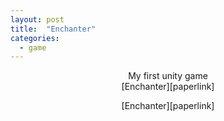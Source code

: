 ```yaml
---
layout: post
title:  "Enchanter"
categories:
  - game
---
```


<p align="center">
  My first unity game
  <br/>
  [Enchanter][paperlink]
</p>

<p style="text-align:center;">[Enchanter][paperlink]</p>


[paperlink]:https://bluesparrow2000.github.io/Enchanter/
